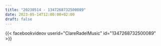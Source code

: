 ```yaml
---
title: "20230514 - 1347268732500089"
date: 2023-05-14T12:00:00+02:00
draft: false
---
```


{{< facebookvideov userid="ClareRadelMusic" id="1347268732500089" >}}